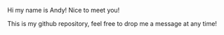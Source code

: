 Hi my name is Andy! Nice to meet you!

This is my github repository, feel free to drop me a message at any time!

<!---
krakken-andy/krakken-andy is a ✨ special ✨ repository because its `README.md` (this file) appears on your GitHub profile.
You can click the Preview link to take a look at your changes.
--->
